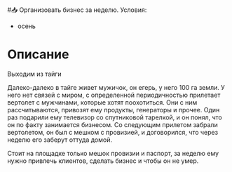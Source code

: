 #📥 
Организовать бизнес за неделю.
Условия:
- осень


# Описание
Выходим из тайги

Далеко-далеко в тайге живет мужичок, он егерь, у него 100 га земли. У него нет связей с миром, с определенной периодичностью прилетает вертолет с мужчинами, которые хотят поохотиться. Они с ним рассчитываются, привозят ему продукты, генераторы и прочее. Один раз подарили ему телевизор со спутниковой тарелкой, и он понял, что он по факту занимается бизнесом. Со следующим прилетом забрали вертолетом, он был с мешком с провизией, и договорился, что через неделю его заберут оттуда домой.

Стоит на площадке только мешок провизии и паспорт, за неделю ему нужно привлечь клиентов, сделать бизнес и чтобы он не умер.
